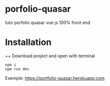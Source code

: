 # porfolio-quasar
tuto porfolio quasar vue js 100% front end

# Installation

++ Download project and open with terminal

```
npm i
npm run dev
```

Exemple:
https://portfolio-quasar.herokuapp.com